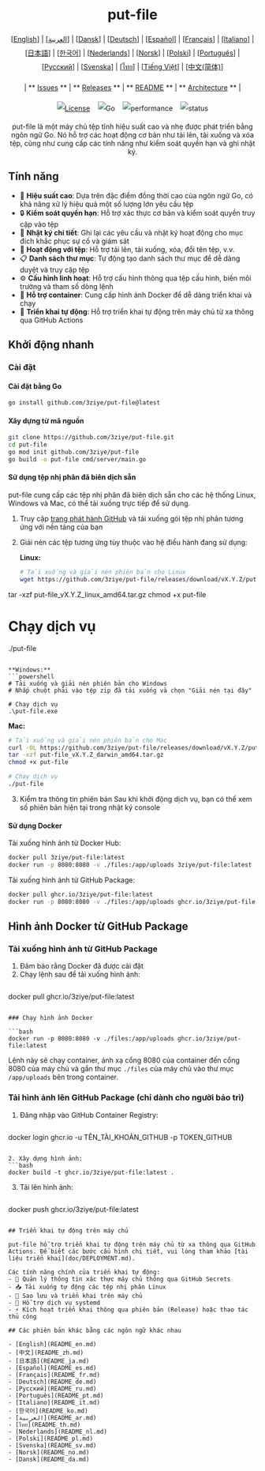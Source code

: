 <h1 align="center" style="border-bottom: none"> 
     <a href="" target="_blank"> 
         <alt="put-file" src="" width="100" height="100"> 
     </a> 
     <br>put-file 
 </h1> 
 
 <div align="center" style="line-height: 2;"> 
   [<a href="/README.md">English</a>] | [<a href="/readme/README_ar.md">العربية</a>] | [<a href="/readme/README_da.md">Dansk</a>] | [<a href="/readme/README_de.md">Deutsch</a>] | [<a href="/readme/README_es.md">Español</a>] | [<a href="/readme/README_fr.md">Français</a>] | [<a href="/readme/README_it.md">Italiano</a>] | [<a href="/readme/README_ja.md">日本語</a>] | [<a href="/readme/README_ko.md">한국어</a>] | [<a href="/readme/README_nl.md">Nederlands</a>] | [<a href="/readme/README_no.md">Norsk</a>] | [<a href="/readme/README_pl.md">Polski</a>] | [<a href="/readme/README_pt.md">Português</a>] | [<a href="/readme/README_ru.md">Русский</a>] | [<a href="/readme/README_sv.md">Svenska</a>] | [<a href="/readme/README_th.md">ไทย</a>] | [<a href="/readme/README_vi.md">Tiếng Việt</a>] | [<a href="/readme/README_zh.md">中文(简体)</a>] 
   <br> 
   
   | ** [Issues](https://github.com/3ziye/put-file/issues) ** | ** [Releases](https://github.com/3ziye/put-file/releases) ** | ** [README](https://github.com/3ziye/put-file/blob/main/README.md) ** | ** [Architecture](https://github.com/3ziye/put-file/blob/main/doc/architecture.md) ** | 
   <br> 
   
   [![License](https://img.shields.io/badge/License-MIT-green.svg)](https://opensource.org/licenses/MIT) 
   &nbsp;&nbsp; 
   ![Go](https://img.shields.io/badge/language-Go-blue.svg) 
   &nbsp;&nbsp; 
   ![performance](https://img.shields.io/badge/performance-high-yellow.svg) 
   &nbsp;&nbsp; 
   ![status](https://img.shields.io/badge/status-Stable-green.svg) 
 </div> 
 
 <p align="center">put-file là một máy chủ tệp tĩnh hiệu suất cao và nhẹ được phát triển bằng ngôn ngữ Go. Nó hỗ trợ các hoạt động cơ bản như tải lên, tải xuống và xóa tệp, cũng như cung cấp các tính năng như kiểm soát quyền hạn và ghi nhật ký.</p>

## Tính năng

- 🚀 **Hiệu suất cao**: Dựa trên đặc điểm đồng thời cao của ngôn ngữ Go, có khả năng xử lý hiệu quả một số lượng lớn yêu cầu tệp
- 🔒 **Kiểm soát quyền hạn**: Hỗ trợ xác thực cơ bản và kiểm soát quyền truy cập vào tệp
- 📝 **Nhật ký chi tiết**: Ghi lại các yêu cầu và nhật ký hoạt động cho mục đích khắc phục sự cố và giám sát
- 📁 **Hoạt động với tệp**: Hỗ trợ tải lên, tải xuống, xóa, đổi tên tệp, v.v.
- 📋 **Danh sách thư mục**: Tự động tạo danh sách thư mục để dễ dàng duyệt và truy cập tệp
- ⚙️ **Cấu hình linh hoạt**: Hỗ trợ cấu hình thông qua tệp cấu hình, biến môi trường và tham số dòng lệnh
- 🐳 **Hỗ trợ container**: Cung cấp hình ảnh Docker để dễ dàng triển khai và chạy
- 🚀 **Triển khai tự động**: Hỗ trợ triển khai tự động trên máy chủ từ xa thông qua GitHub Actions

## Khởi động nhanh

### Cài đặt

#### Cài đặt bằng Go

```bash
go install github.com/3ziye/put-file@latest
```

#### Xây dựng từ mã nguồn

```bash
git clone https://github.com/3ziye/put-file.git
cd put-file
go mod init github.com/3ziye/put-file
go build -o put-file cmd/server/main.go
```

#### Sử dụng tệp nhị phân đã biên dịch sẵn

put-file cung cấp các tệp nhị phân đã biên dịch sẵn cho các hệ thống Linux, Windows và Mac, có thể tải xuống trực tiếp để sử dụng.

1. Truy cập [trang phát hành GitHub](https://github.com/3ziye/put-file/releases) và tải xuống gói tệp nhị phân tương ứng với nền tảng của bạn

2. Giải nén các tệp tương ứng tùy thuộc vào hệ điều hành đang sử dụng:

   **Linux:**
   ```bash
   # Tải xuống và giải nén phiên bản cho Linux
   wget https://github.com/3ziye/put-file/releases/download/vX.Y.Z/put-file_vX.Y.Z_linux_amd64.tar.gz
tar -xzf put-file_vX.Y.Z_linux_amd64.tar.gz
chmod +x put-file
   
   # Chạy dịch vụ
   ./put-file
   ```
   
   **Windows:**
   ```powershell
   # Tải xuống và giải nén phiên bản cho Windows
   # Nhấp chuột phải vào tệp zip đã tải xuống và chọn "Giải nén tại đây"
   
   # Chạy dịch vụ
   .\put-file.exe
   ```
   
   **Mac:**
   ```bash
   # Tải xuống và giải nén phiên bản cho Mac
   curl -OL https://github.com/3ziye/put-file/releases/download/vX.Y.Z/put-file_vX.Y.Z_darwin_amd64.tar.gz
tar -xzf put-file_vX.Y.Z_darwin_amd64.tar.gz
chmod +x put-file
   
   # Chạy dịch vụ
   ./put-file
   ```

3. Kiểm tra thông tin phiên bản
   Sau khi khởi động dịch vụ, bạn có thể xem số phiên bản hiện tại trong nhật ký console

#### Sử dụng Docker

Tải xuống hình ảnh từ Docker Hub:
```bash
docker pull 3ziye/put-file:latest
docker run -p 8080:8080 -v ./files:/app/uploads 3ziye/put-file:latest
```

Tải xuống hình ảnh từ GitHub Package:
```bash
docker pull ghcr.io/3ziye/put-file:latest
docker run -p 8080:8080 -v ./files:/app/uploads ghcr.io/3ziye/put-file:latest
```

## Hình ảnh Docker từ GitHub Package

### Tải xuống hình ảnh từ GitHub Package

1. Đảm bảo rằng Docker đã được cài đặt
2. Chạy lệnh sau để tải xuống hình ảnh:
   ```bash
docker pull ghcr.io/3ziye/put-file:latest
   ```

### Chạy hình ảnh Docker

```bash
docker run -p 8080:8080 -v ./files:/app/uploads ghcr.io/3ziye/put-file:latest
```

Lệnh này sẽ chạy container, ánh xạ cổng 8080 của container đến cổng 8080 của máy chủ và gắn thư mục `./files` của máy chủ vào thư mục `/app/uploads` bên trong container.

### Tải hình ảnh lên GitHub Package (chỉ dành cho người bảo trì)

1. Đăng nhập vào GitHub Container Registry:
   ```bash
docker login ghcr.io -u TÊN_TÀI_KHOẢN_GITHUB -p TOKEN_GITHUB
   ```

2. Xây dựng hình ảnh:
   ```bash
docker build -t ghcr.io/3ziye/put-file:latest .
   ```

3. Tải lên hình ảnh:
   ```bash
docker push ghcr.io/3ziye/put-file:latest
   ```

## Triển khai tự động trên máy chủ

put-file hỗ trợ triển khai tự động trên máy chủ từ xa thông qua GitHub Actions. Để biết các bước cấu hình chi tiết, vui lòng tham khảo [tài liệu triển khai](doc/DEPLOYMENT.md).

Các tính năng chính của triển khai tự động:
- 🔑 Quản lý thông tin xác thực máy chủ thông qua GitHub Secrets
- 📥 Tải xuống tự động các tệp nhị phân Linux
- 📁 Sao lưu và triển khai trên máy chủ
- 🚀 Hỗ trợ dịch vụ systemd
- ⚡ Kích hoạt triển khai thông qua phiên bản (Release) hoặc thao tác thủ công

## Các phiên bản khác bằng các ngôn ngữ khác nhau

- [English](README_en.md)
- [中文](README_zh.md)
- [日本語](README_ja.md)
- [Español](README_es.md)
- [Français](README_fr.md)
- [Deutsch](README_de.md)
- [Русский](README_ru.md)
- [Português](README_pt.md)
- [Italiano](README_it.md)
- [한국어](README_ko.md)
- [العربية](README_ar.md)
- [ไทย](README_th.md)
- [Nederlands](README_nl.md)
- [Polski](README_pl.md)
- [Svenska](README_sv.md)
- [Norsk](README_no.md)
- [Dansk](README_da.md)